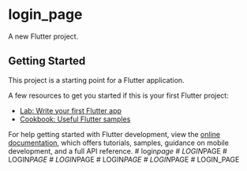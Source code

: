 # login_page

A new Flutter project.

## Getting Started

This project is a starting point for a Flutter application.

A few resources to get you started if this is your first Flutter project:

- [Lab: Write your first Flutter app](https://docs.flutter.dev/get-started/codelab)
- [Cookbook: Useful Flutter samples](https://docs.flutter.dev/cookbook)

For help getting started with Flutter development, view the
[online documentation](https://docs.flutter.dev/), which offers tutorials,
samples, guidance on mobile development, and a full API reference.
#   l o g i n _ p a g e  
 #   L O G I N _ P A G E  
 #   L O G I N _ P A G E  
 #   L O G I N _ P A G E  
 #   L O G I N _ P A G E  
 #   L O G I N _ P A G E  
 #   L O G I N _ P A G E  
 